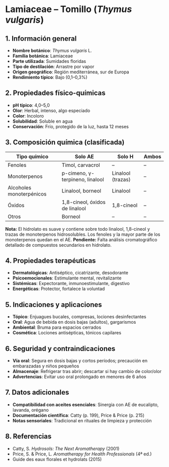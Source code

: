 # Lamiaceae – Tomillo (*Thymus vulgaris*)

## 1. Información general
- **Nombre botánico**: *Thymus vulgaris* L.
- **Familia botánica**: Lamiaceae
- **Parte utilizada**: Sumidades floridas
- **Tipo de destilación**: Arrastre por vapor
- **Origen geográfico**: Región mediterránea, sur de Europa
- **Rendimiento típico**: Bajo (0,1–0,3%)

## 2. Propiedades físico-químicas
- **pH típico**: 4,0–5,0
- **Olor**: Herbal, intenso, algo especiado
- **Color**: Incoloro
- **Solubilidad**: Soluble en agua
- **Conservación**: Frío, protegido de la luz, hasta 12 meses

## 3. Composición química (clasificada)
| Tipo químico              | Solo AE                         | Solo H             | Ambos                |
|--------------------------|----------------------------------|--------------------|----------------------|
| Fenoles                  | Timol, carvacrol                 | –                  | –                    |
| Monoterpenos             | p-cimeno, γ-terpineno, linalool  | Linalool (trazas)  | –                    |
| Alcoholes monoterpénicos | Linalool, borneol                | Linalool           | –                    |
| Óxidos                   | 1,8-cineol, óxidos de linalool   | 1,8-cineol         | –                    |
| Otros                    | Borneol                          | –                  | –                    |

**Nota:** El hidrolato es suave y contiene sobre todo linalool, 1,8-cineol y trazas de monoterpenos hidrosolubles. Los fenoles y la mayor parte de los monoterpenos quedan en el AE.
**Pendiente:** Falta análisis cromatográfico detallado de compuestos secundarios en hidrolato.

## 4. Propiedades terapéuticas
- **Dermatológicas**: Antiséptico, cicatrizante, desodorante
- **Psicoemocionales**: Estimulante mental, revitalizante
- **Sistémicas**: Expectorante, inmunoestimulante, digestivo
- **Energéticas**: Protector, fortalece la voluntad

## 5. Indicaciones y aplicaciones
- **Tópico**: Enjuagues bucales, compresas, lociones desinfectantes
- **Oral**: Agua de bebida en dosis bajas (adultos), gargarismos
- **Ambiental**: Bruma para espacios cerrados
- **Cosmética**: Lociones antisépticas, tónicos capilares

## 6. Seguridad y contraindicaciones
- **Vía oral**: Segura en dosis bajas y cortos períodos; precaución en embarazadas y niños pequeños
- **Almacenaje**: Refrigerar tras abrir; descartar si hay cambio de color/olor
- **Advertencias**: Evitar uso oral prolongado en menores de 6 años

## 7. Datos adicionales
- **Compatibilidad con aceites esenciales**: Sinergia con AE de eucalipto, lavanda, orégano
- **Documentación científica**: Catty (p. 199), Price & Price (p. 215)
- **Notas sensoriales**: Tradicional en rituales de limpieza y protección

## 8. Referencias
- Catty, S. *Hydrosols: The Next Aromatherapy* (2001)
- Price, S. & Price, L. *Aromatherapy for Health Professionals* (4ª ed.)
- Guide des eaux florales et hydrolats (2015)

